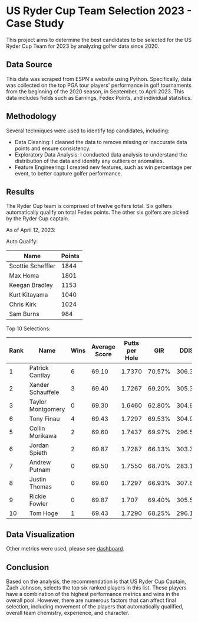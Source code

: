 # US Ryder Cup Team Selection 2023 - Case Study

This project aims to determine the best candidates to be selected for the US Ryder Cup Team for 2023 by analyzing golfer data since 2020.

## Data Source

This data was scraped from ESPN's website using Python. Specifically, data was collected on the top PGA tour players' performance in golf tournaments from the beginning of the 2020 season, in September, to April 2023.
This data includes fields such as Earnings, Fedex Points, and individual statistics.

## Methodology

Several techniques were used to identify top candidates, including:
* Data Cleaning: I cleaned the data to remove missing or inaccurate data points and ensure consistency. 
* Exploratory Data Analysis: I conducted data analysis to understand the distribution of the data and identify any outliers or anomalies.
* Feature Engineering: I created new features, such as win percentage per event, to better capture golfer performance.

## Results

The Ryder Cup team is comprised of twelve golfers total. Six golfers automatically qualify on total Fedex points. 
The other six golfers are picked by the Ryder Cup captain.

As of April 12, 2023:

Auto Qualify:

| Name | Points | 
| --------------- | --------------- |
| Scottie Scheffler | 1844 | 
| Max Homa | 1801 | 
| Keegan Bradley| 1153 | 
| Kurt Kitayama | 1040 | 
| Chris Kirk | 1024 | 
| Sam Burns | 984 | 


Top 10 Selections:

| Rank | Name | Wins | Average Score | Putts per Hole | GIR | DDIS |
| --------------- | --------------- | --------------- | --------------- | --------------- | --------------- | --------------- | 
|1| Patrick Cantlay | 6 | 69.10 | 1.7370 | 70.57% | 306.37 | 
|2| Xander Schauffele| 3 | 69.40 | 1.7267 | 69.20% | 305.30 |
|3| Taylor Montgomery | 0 | 69.30 | 1.6460 | 62.80% | 304.90 | 
|6| Tony Finau | 4 | 69.43 | 1.7297 | 69.53% | 304.97 |
|5| Collin Morikawa | 2 | 69.60 | 1.7437 | 69.97% | 296.53 | 
|6| Jordan Spieth| 2 | 69.87 | 1.7287 | 66.13% | 303.30 | 
|7| Andrew Putnam | 0 | 69.50 | 1.7550 | 68.70% | 283.10 | 
|8| Justin Thomas | 0 | 69.60 | 1.7297 | 66.93% | 307.63 | 
|9| Rickie Fowler | 0 | 69.87 | 1.707 | 69.40% | 305.50 | 
|10| Tom Hoge | 1 | 69.43 | 1.7290 | 68.25% | 296.15 | 

## Data Visualization

Other metrics were used, please see [dashboard](https://public.tableau.com/app/profile/joseph.glenn/viz/RyderCupCandidates-CareerStats2020-Present/RyderCup-CaseStudy).

## Conclusion
Based on the analysis, the recommendation is that US Ryder Cup Captain, Zach Johnson, selects the top six ranked players in this list. These players have a combination of the highest performance metrics and wins in the overall pool. However, there are numerous factors that can affect final selection, including movement of the players that automatically qualified, overall team chemistry, experience, and character. 

